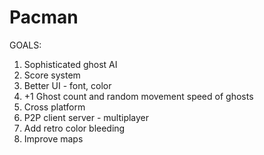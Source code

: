 # Pacman
GOALS:
1. Sophisticated ghost AI
2. Score system
3. Better UI - font, color
4. +1 Ghost count and random movement speed of ghosts
5. Cross platform
6. P2P client server - multiplayer
7. Add retro color bleeding
8. Improve maps
